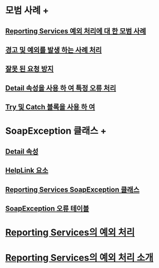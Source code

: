 
# 모범 사례 +
## [Reporting Services 예외 처리에 대 한 모범 사례](./best-practices/best-practices-for-reporting-services-exception-handling.md?toc=%2fsql%2freporting-services%2freport-server-web-service-net-framework-exception-handling%2fbest-practices%2ftoc.json)
## [경고 및 예외를 발생 하는 사례 처리](./best-practices/handling-warnings-and-cases-that-do-not-cause-exceptions.md?toc=%2fsql%2freporting-services%2freport-server-web-service-net-framework-exception-handling%2fbest-practices%2ftoc.json)
## [잘못 된 요청 방지](./best-practices/preventing-invalid-requests.md?toc=%2fsql%2freporting-services%2freport-server-web-service-net-framework-exception-handling%2fbest-practices%2ftoc.json)
## [Detail 속성을 사용 하 여 특정 오류 처리](./best-practices/using-the-detail-property-to-handle-specific-errors.md?toc=%2fsql%2freporting-services%2freport-server-web-service-net-framework-exception-handling%2fbest-practices%2ftoc.json)
## [Try 및 Catch 블록을 사용 하 여](./best-practices/using-try-and-catch-blocks.md?toc=%2fsql%2freporting-services%2freport-server-web-service-net-framework-exception-handling%2fbest-practices%2ftoc.json)


# SoapException 클래스 +
## [Detail 속성](./soapexception-class/detail-property.md?toc=%2fsql%2freporting-services%2freport-server-web-service-net-framework-exception-handling%2fsoapexception-class%2ftoc.json)
## [HelpLink 요소](./soapexception-class/helplink-element.md?toc=%2fsql%2freporting-services%2freport-server-web-service-net-framework-exception-handling%2fsoapexception-class%2ftoc.json)
## [Reporting Services SoapException 클래스](./soapexception-class/reporting-services-soapexception-class.md?toc=%2fsql%2freporting-services%2freport-server-web-service-net-framework-exception-handling%2fsoapexception-class%2ftoc.json)
## [SoapException 오류 테이블](./soapexception-class/soapexception-errors-table.md?toc=%2fsql%2freporting-services%2freport-server-web-service-net-framework-exception-handling%2fsoapexception-class%2ftoc.json)


# [Reporting Services의 예외 처리](handling-exceptions-in-reporting-services.md)
# [Reporting Services의 예외 처리 소개](introducing-exception-handling-in-reporting-services.md)
